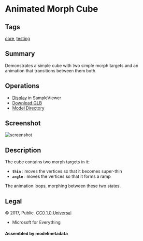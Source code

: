 # Animated Morph Cube

## Tags

[core](../../Models-core.md), [testing](../../Models-testing.md)

## Summary

Demonstrates a simple cube with two simple morph targets and an animation that transitions between them both.

## Operations

* [Display](https://github.khronos.org/glTF-Sample-Viewer-Release/?model=https://raw.GithubUserContent.com/KhronosGroup/glTF-Sample-Assets/main/./Models/AnimatedMorphCube/glTF-Binary/AnimatedMorphCube.glb) in SampleViewer
* [Download GLB](https://raw.GithubUserContent.com/KhronosGroup/glTF-Sample-Assets/main/./Models/AnimatedMorphCube/glTF-Binary/AnimatedMorphCube.glb)
* [Model Directory](./)

## Screenshot

![screenshot](screenshot/screenshot.gif)

## Description

The cube contains two morph targets in it:

  * **`thin`** : moves the vertices so that it becomes super-thin 
  * **`angle`** : moves the vertices so that it forms a ramp

The animation loops, morphing between these two states.

## Legal

&copy; 2017, Public. [CC0 1.0 Universal](https://creativecommons.org/publicdomain/zero/1.0/legalcode)

 - Microsoft for Everything

#### Assembled by modelmetadata